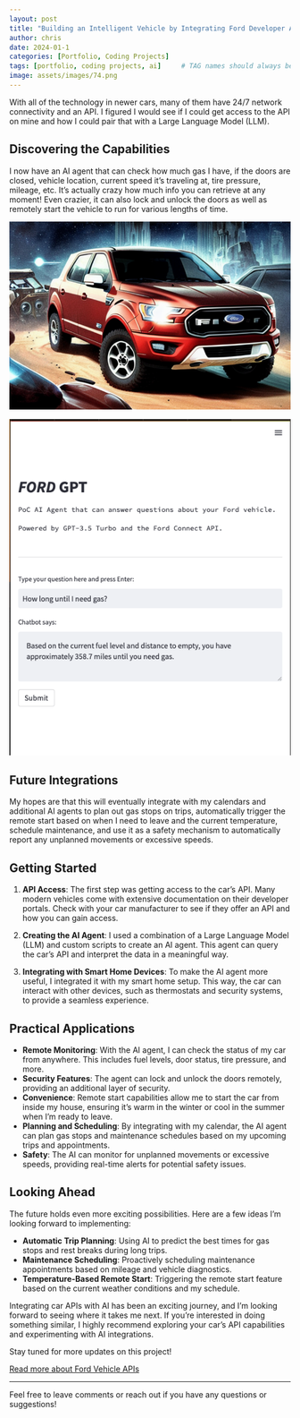 ```yaml
---
layout: post
title: "Building an Intelligent Vehicle by Integrating Ford Developer APIs with AI"
author: chris
date: 2024-01-1
categories: [Portfolio, Coding Projects]
tags: [portfolio, coding projects, ai]     # TAG names should always be lowercase
image: assets/images/74.png
---
```


With all of the technology in newer cars, many of them have 24/7 network connectivity and an API. I figured I would see if I could get access to the API on mine and how I could pair that with a Large Language Model (LLM). 

## Discovering the Capabilities

I now have an AI agent that can check how much gas I have, if the doors are closed, vehicle location, current speed it’s traveling at, tire pressure, mileage, etc. It’s actually crazy how much info you can retrieve at any moment! Even crazier, it can also lock and unlock the doors as well as remotely start the vehicle to run for various lengths of time. 

![FordGPT](/assets/images/74.png)

![FordGPT](/assets/images/fordgpt1.png)  

## Future Integrations

My hopes are that this will eventually integrate with my calendars and additional AI agents to plan out gas stops on trips, automatically trigger the remote start based on when I need to leave and the current temperature, schedule maintenance, and use it as a safety mechanism to automatically report any unplanned movements or excessive speeds.

## Getting Started

1. **API Access**: The first step was getting access to the car’s API. Many modern vehicles come with extensive documentation on their developer portals. Check with your car manufacturer to see if they offer an API and how you can gain access.

2. **Creating the AI Agent**: I used a combination of a Large Language Model (LLM) and custom scripts to create an AI agent. This agent can query the car’s API and interpret the data in a meaningful way.

3. **Integrating with Smart Home Devices**: To make the AI agent more useful, I integrated it with my smart home setup. This way, the car can interact with other devices, such as thermostats and security systems, to provide a seamless experience.

## Practical Applications

- **Remote Monitoring**: With the AI agent, I can check the status of my car from anywhere. This includes fuel levels, door status, tire pressure, and more.
- **Security Features**: The agent can lock and unlock the doors remotely, providing an additional layer of security.
- **Convenience**: Remote start capabilities allow me to start the car from inside my house, ensuring it’s warm in the winter or cool in the summer when I’m ready to leave.
- **Planning and Scheduling**: By integrating with my calendar, the AI agent can plan gas stops and maintenance schedules based on my upcoming trips and appointments.
- **Safety**: The AI can monitor for unplanned movements or excessive speeds, providing real-time alerts for potential safety issues.

## Looking Ahead

The future holds even more exciting possibilities. Here are a few ideas I’m looking forward to implementing:

- **Automatic Trip Planning**: Using AI to predict the best times for gas stops and rest breaks during long trips.
- **Maintenance Scheduling**: Proactively scheduling maintenance appointments based on mileage and vehicle diagnostics.
- **Temperature-Based Remote Start**: Triggering the remote start feature based on the current weather conditions and my schedule.

Integrating car APIs with AI has been an exciting journey, and I’m looking forward to seeing where it takes me next. If you’re interested in doing something similar, I highly recommend exploring your car’s API capabilities and experimenting with AI integrations. 

Stay tuned for more updates on this project!

[Read more about Ford Vehicle APIs](https://developer.ford.com)  

---

Feel free to leave comments or reach out if you have any questions or suggestions!

